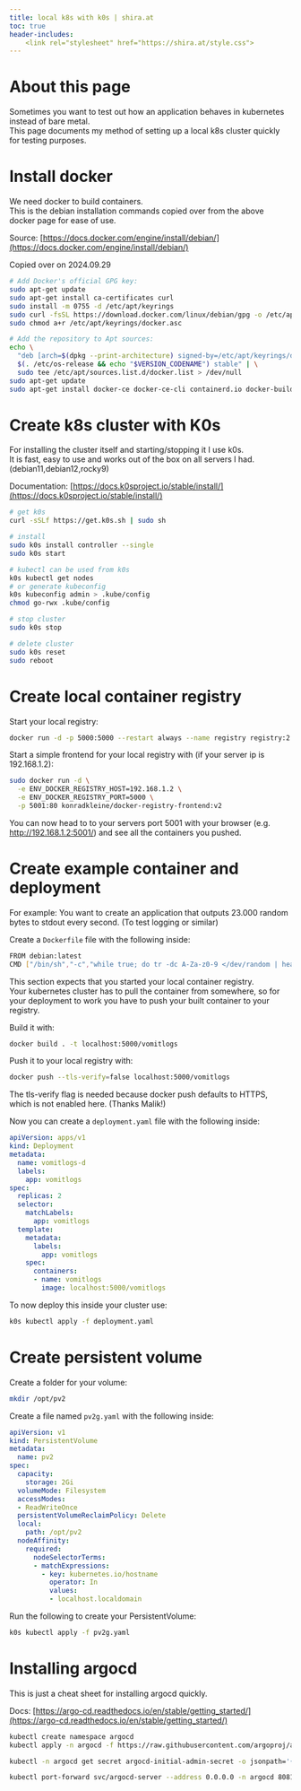 ```yaml
---
title: local k8s with k0s | shira.at
toc: true
header-includes:
    <link rel="stylesheet" href="https://shira.at/style.css">
---
```


# About this page

Sometimes you want to test out how an application behaves in kubernetes instead of bare metal.  
This page documents my method of setting up a local k8s cluster quickly for testing purposes.



# Install docker

We need docker to build containers.  
This is the debian installation commands copied over from the above docker page for ease of use.

Source: [https://docs.docker.com/engine/install/debian/](https://docs.docker.com/engine/install/debian/)

Copied over on 2024.09.29

```bash
# Add Docker's official GPG key:
sudo apt-get update
sudo apt-get install ca-certificates curl
sudo install -m 0755 -d /etc/apt/keyrings
sudo curl -fsSL https://download.docker.com/linux/debian/gpg -o /etc/apt/keyrings/docker.asc
sudo chmod a+r /etc/apt/keyrings/docker.asc

# Add the repository to Apt sources:
echo \
  "deb [arch=$(dpkg --print-architecture) signed-by=/etc/apt/keyrings/docker.asc] https://download.docker.com/linux/debian \
  $(. /etc/os-release && echo "$VERSION_CODENAME") stable" | \
  sudo tee /etc/apt/sources.list.d/docker.list > /dev/null
sudo apt-get update
sudo apt-get install docker-ce docker-ce-cli containerd.io docker-buildx-plugin docker-compose-plugin
```



# Create k8s cluster with K0s

For installing the cluster itself and starting/stopping it I use k0s.  
It is fast, easy to use and works out of the box on all servers I had. (debian11,debian12,rocky9)

Documentation: [https://docs.k0sproject.io/stable/install/](https://docs.k0sproject.io/stable/install/)

```bash
# get k0s
curl -sSLf https://get.k0s.sh | sudo sh

# install
sudo k0s install controller --single
sudo k0s start

# kubectl can be used from k0s
k0s kubectl get nodes
# or generate kubeconfig
k0s kubeconfig admin > .kube/config
chmod go-rwx .kube/config

# stop cluster
sudo k0s stop

# delete cluster
sudo k0s reset
sudo reboot
```



# Create local container registry

Start your local registry:

```bash
docker run -d -p 5000:5000 --restart always --name registry registry:2
```

Start a simple frontend for your local registry with (if your server ip is 192.168.1.2):

```bash
sudo docker run -d \
  -e ENV_DOCKER_REGISTRY_HOST=192.168.1.2 \
  -e ENV_DOCKER_REGISTRY_PORT=5000 \
  -p 5001:80 konradkleine/docker-registry-frontend:v2
```

You can now head to to your servers port 5001 with your browser (e.g. http://192.168.1.2:5001/) and see all the containers you pushed.



# Create example container and deployment

For example: You want to create an application that outputs 23.000 random bytes to stdout every second. (To test logging or similar)

Create a `Dockerfile` file with the following inside:

```bash
FROM debian:latest
CMD ["/bin/sh","-c","while true; do tr -dc A-Za-z0-9 </dev/random | head -c 23000; echo; sleep 1; done"]
```

This section expects that you started your local container registry.  
Your kubernetes cluster has to pull the container from somewhere, so for your deployment to work you have to push your built container to your registry.  

Build it with:

```bash
docker build . -t localhost:5000/vomitlogs
```

Push it to your local registry with:

```bash
docker push --tls-verify=false localhost:5000/vomitlogs
```

The tls-verify flag is needed because docker push defaults to HTTPS, which is not enabled here. (Thanks Malik!)



Now you can create a `deployment.yaml` file with the following inside:

```yaml
apiVersion: apps/v1
kind: Deployment
metadata:
  name: vomitlogs-d
  labels:
    app: vomitlogs
spec:
  replicas: 2
  selector:
    matchLabels:
      app: vomitlogs
  template:
    metadata:
      labels:
        app: vomitlogs
    spec:
      containers:
      - name: vomitlogs
        image: localhost:5000/vomitlogs
```

To now deploy this inside your cluster use:

```bash
k0s kubectl apply -f deployment.yaml
```



# Create persistent volume

Create a folder for your volume:

```bash
mkdir /opt/pv2
```

Create a file named `pv2g.yaml` with the following inside:

```yaml
apiVersion: v1
kind: PersistentVolume
metadata:
  name: pv2
spec:
  capacity:
    storage: 2Gi
  volumeMode: Filesystem
  accessModes:
  - ReadWriteOnce
  persistentVolumeReclaimPolicy: Delete
  local:
    path: /opt/pv2
  nodeAffinity:
    required:
      nodeSelectorTerms:
      - matchExpressions:
        - key: kubernetes.io/hostname
          operator: In
          values:
          - localhost.localdomain
```

Run the following to create your PersistentVolume:

```bash
k0s kubectl apply -f pv2g.yaml
```

# Installing argocd

This is just a cheat sheet for installing argocd quickly.

Docs: [https://argo-cd.readthedocs.io/en/stable/getting_started/](https://argo-cd.readthedocs.io/en/stable/getting_started/)

```bash
kubectl create namespace argocd
kubectl apply -n argocd -f https://raw.githubusercontent.com/argoproj/argo-cd/stable/manifests/install.yaml

kubectl -n argocd get secret argocd-initial-admin-secret -o jsonpath='{.data.password}' | base64 -d

kubectl port-forward svc/argocd-server --address 0.0.0.0 -n argocd 8081:443
```
